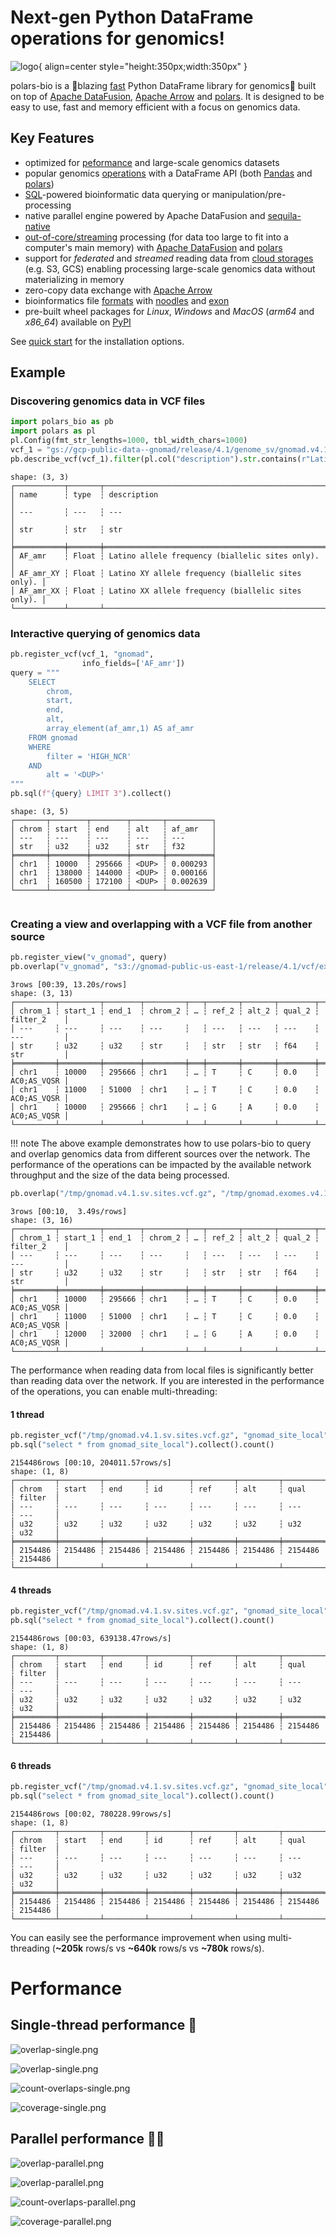 # Next-gen Python DataFrame operations for genomics!

![logo](assets/logo-large.png){ align=center style="height:350px;width:350px" }


polars-bio is a :rocket:blazing [fast](performance.md#results-summary-) Python DataFrame library for genomics🧬  built on top of [Apache DataFusion](https://datafusion.apache.org/), [Apache Arrow](https://arrow.apache.org/)
and  [polars](https://pola.rs/).
It is designed to be easy to use, fast and memory efficient with a focus on genomics data.




## Key Features
* optimized for [peformance](performance.md#results-summary-) and large-scale genomics datasets
* popular genomics [operations](features.md#genomic-ranges-operations) with a DataFrame API (both [Pandas](https://pandas.pydata.org/) and [polars](https://pola.rs/))
* [SQL](features.md#sql-powered-data-processing)-powered bioinformatic data querying or manipulation/pre-processing
* native parallel engine powered by Apache DataFusion and [sequila-native](https://github.com/biodatageeks/sequila-native)
* [out-of-core/streaming](features.md#streaming-out-of-core-processing-exeprimental) processing (for data too large to fit into a computer's main memory)  with [Apache DataFusion](https://datafusion.apache.org/) and [polars](https://pola.rs/)
* support for *federated* and *streamed* reading data from [cloud storages](features.md/#cloud-storage) (e.g. S3, GCS) enabling processing large-scale genomics data without materializing in memory
* zero-copy data exchange with [Apache Arrow](https://arrow.apache.org/)
* bioinformatics file [formats](features.md#file-formats-support) with [noodles](https://github.com/zaeleus/noodles) and [exon](https://github.com/wheretrue/exon)
* pre-built wheel packages for *Linux*, *Windows* and *MacOS* (*arm64* and *x86_64*) available on [PyPI](https://pypi.org/project/polars-bio/#files)


See [quick start](quickstart.md) for the installation options.

## Example


### Discovering genomics data in VCF files
```python
import polars_bio as pb
import polars as pl
pl.Config(fmt_str_lengths=1000, tbl_width_chars=1000)
vcf_1 = "gs://gcp-public-data--gnomad/release/4.1/genome_sv/gnomad.v4.1.sv.sites.vcf.gz"
pb.describe_vcf(vcf_1).filter(pl.col("description").str.contains(r"Latino.* allele frequency"))
```
```shell
shape: (3, 3)
┌───────────┬───────┬────────────────────────────────────────────────────┐
│ name      ┆ type  ┆ description                                        │
│ ---       ┆ ---   ┆ ---                                                │
│ str       ┆ str   ┆ str                                                │
╞═══════════╪═══════╪════════════════════════════════════════════════════╡
│ AF_amr    ┆ Float ┆ Latino allele frequency (biallelic sites only).    │
│ AF_amr_XY ┆ Float ┆ Latino XY allele frequency (biallelic sites only). │
│ AF_amr_XX ┆ Float ┆ Latino XX allele frequency (biallelic sites only). │
└───────────┴───────┴────────────────────────────────────────────────────┘

```

### Interactive querying of genomics data
```python
pb.register_vcf(vcf_1, "gnomad",
                info_fields=['AF_amr'])
query = """
    SELECT
        chrom,
        start,
        end,
        alt,
        array_element(af_amr,1) AS af_amr
    FROM gnomad
    WHERE
        filter = 'HIGH_NCR'
    AND
        alt = '<DUP>'
"""
pb.sql(f"{query} LIMIT 3").collect()
```

```text
shape: (3, 5)
┌───────┬────────┬────────┬───────┬──────────┐
│ chrom ┆ start  ┆ end    ┆ alt   ┆ af_amr   │
│ ---   ┆ ---    ┆ ---    ┆ ---   ┆ ---      │
│ str   ┆ u32    ┆ u32    ┆ str   ┆ f32      │
╞═══════╪════════╪════════╪═══════╪══════════╡
│ chr1  ┆ 10000  ┆ 295666 ┆ <DUP> ┆ 0.000293 │
│ chr1  ┆ 138000 ┆ 144000 ┆ <DUP> ┆ 0.000166 │
│ chr1  ┆ 160500 ┆ 172100 ┆ <DUP> ┆ 0.002639 │
└───────┴────────┴────────┴───────┴──────────┘


```
### Creating a view and overlapping with a VCF file from another source
```python
pb.register_view("v_gnomad", query)
pb.overlap("v_gnomad", "s3://gnomad-public-us-east-1/release/4.1/vcf/exomes/gnomad.exomes.v4.1.sites.chr1.vcf.bgz" , suffixes=("_1", "_2")).collect()
```

```text
3rows [00:39, 13.20s/rows]
shape: (3, 13)
┌─────────┬─────────┬────────┬─────────┬───┬───────┬───────┬────────┬─────────────┐
│ chrom_1 ┆ start_1 ┆ end_1  ┆ chrom_2 ┆ … ┆ ref_2 ┆ alt_2 ┆ qual_2 ┆ filter_2    │
│ ---     ┆ ---     ┆ ---    ┆ ---     ┆   ┆ ---   ┆ ---   ┆ ---    ┆ ---         │
│ str     ┆ u32     ┆ u32    ┆ str     ┆   ┆ str   ┆ str   ┆ f64    ┆ str         │
╞═════════╪═════════╪════════╪═════════╪═══╪═══════╪═══════╪════════╪═════════════╡
│ chr1    ┆ 10000   ┆ 295666 ┆ chr1    ┆ … ┆ T     ┆ C     ┆ 0.0    ┆ AC0;AS_VQSR │
│ chr1    ┆ 11000   ┆ 51000  ┆ chr1    ┆ … ┆ T     ┆ C     ┆ 0.0    ┆ AC0;AS_VQSR │
│ chr1    ┆ 10000   ┆ 295666 ┆ chr1    ┆ … ┆ G     ┆ A     ┆ 0.0    ┆ AC0;AS_VQSR │
└─────────┴─────────┴────────┴─────────┴───┴───────┴───────┴────────┴─────────────┘
```
!!! note
    The above example demonstrates how to use polars-bio to query and overlap genomics data from different sources over the network.
    The performance of the operations can be impacted by the available network throughput and the size of the data being processed.

```python
pb.overlap("/tmp/gnomad.v4.1.sv.sites.vcf.gz", "/tmp/gnomad.exomes.v4.1.sites.chr1.vcf.bgz").limit(3).collect()
```

```text
3rows [00:10,  3.49s/rows]
shape: (3, 16)
┌─────────┬─────────┬────────┬─────────┬───┬───────┬───────┬────────┬─────────────┐
│ chrom_1 ┆ start_1 ┆ end_1  ┆ chrom_2 ┆ … ┆ ref_2 ┆ alt_2 ┆ qual_2 ┆ filter_2    │
│ ---     ┆ ---     ┆ ---    ┆ ---     ┆   ┆ ---   ┆ ---   ┆ ---    ┆ ---         │
│ str     ┆ u32     ┆ u32    ┆ str     ┆   ┆ str   ┆ str   ┆ f64    ┆ str         │
╞═════════╪═════════╪════════╪═════════╪═══╪═══════╪═══════╪════════╪═════════════╡
│ chr1    ┆ 10000   ┆ 295666 ┆ chr1    ┆ … ┆ T     ┆ C     ┆ 0.0    ┆ AC0;AS_VQSR │
│ chr1    ┆ 11000   ┆ 51000  ┆ chr1    ┆ … ┆ T     ┆ C     ┆ 0.0    ┆ AC0;AS_VQSR │
│ chr1    ┆ 12000   ┆ 32000  ┆ chr1    ┆ … ┆ G     ┆ A     ┆ 0.0    ┆ AC0;AS_VQSR │
└─────────┴─────────┴────────┴─────────┴───┴───────┴───────┴────────┴─────────────┘
```
The performance when reading data from local files is significantly better than reading data over the network.
If you are interested in the performance of the operations, you can enable multi-threading:

#### 1 thread
```python
pb.register_vcf("/tmp/gnomad.v4.1.sv.sites.vcf.gz", "gnomad_site_local", thread_num=1)
pb.sql("select * from gnomad_site_local").collect().count()
```

```text
2154486rows [00:10, 204011.57rows/s]
shape: (1, 8)
┌─────────┬─────────┬─────────┬─────────┬─────────┬─────────┬─────────┬─────────┐
│ chrom   ┆ start   ┆ end     ┆ id      ┆ ref     ┆ alt     ┆ qual    ┆ filter  │
│ ---     ┆ ---     ┆ ---     ┆ ---     ┆ ---     ┆ ---     ┆ ---     ┆ ---     │
│ u32     ┆ u32     ┆ u32     ┆ u32     ┆ u32     ┆ u32     ┆ u32     ┆ u32     │
╞═════════╪═════════╪═════════╪═════════╪═════════╪═════════╪═════════╪═════════╡
│ 2154486 ┆ 2154486 ┆ 2154486 ┆ 2154486 ┆ 2154486 ┆ 2154486 ┆ 2154486 ┆ 2154486 │
└─────────┴─────────┴─────────┴─────────┴─────────┴─────────┴─────────┴─────────┘

```

#### 4 threads
```python
pb.register_vcf("/tmp/gnomad.v4.1.sv.sites.vcf.gz", "gnomad_site_local", thread_num=4)
pb.sql("select * from gnomad_site_local").collect().count()
```

```text
2154486rows [00:03, 639138.47rows/s]
shape: (1, 8)
┌─────────┬─────────┬─────────┬─────────┬─────────┬─────────┬─────────┬─────────┐
│ chrom   ┆ start   ┆ end     ┆ id      ┆ ref     ┆ alt     ┆ qual    ┆ filter  │
│ ---     ┆ ---     ┆ ---     ┆ ---     ┆ ---     ┆ ---     ┆ ---     ┆ ---     │
│ u32     ┆ u32     ┆ u32     ┆ u32     ┆ u32     ┆ u32     ┆ u32     ┆ u32     │
╞═════════╪═════════╪═════════╪═════════╪═════════╪═════════╪═════════╪═════════╡
│ 2154486 ┆ 2154486 ┆ 2154486 ┆ 2154486 ┆ 2154486 ┆ 2154486 ┆ 2154486 ┆ 2154486 │
└─────────┴─────────┴─────────┴─────────┴─────────┴─────────┴─────────┴─────────┘
```

#### 6 threads
```python
pb.register_vcf("/tmp/gnomad.v4.1.sv.sites.vcf.gz", "gnomad_site_local", thread_num=4)
pb.sql("select * from gnomad_site_local").collect().count()
```

```text
2154486rows [00:02, 780228.99rows/s]
shape: (1, 8)
┌─────────┬─────────┬─────────┬─────────┬─────────┬─────────┬─────────┬─────────┐
│ chrom   ┆ start   ┆ end     ┆ id      ┆ ref     ┆ alt     ┆ qual    ┆ filter  │
│ ---     ┆ ---     ┆ ---     ┆ ---     ┆ ---     ┆ ---     ┆ ---     ┆ ---     │
│ u32     ┆ u32     ┆ u32     ┆ u32     ┆ u32     ┆ u32     ┆ u32     ┆ u32     │
╞═════════╪═════════╪═════════╪═════════╪═════════╪═════════╪═════════╪═════════╡
│ 2154486 ┆ 2154486 ┆ 2154486 ┆ 2154486 ┆ 2154486 ┆ 2154486 ┆ 2154486 ┆ 2154486 │
└─────────┴─────────┴─────────┴─────────┴─────────┴─────────┴─────────┴─────────┘
```

You can easily see the performance improvement when using multi-threading (**~205k** rows/s vs **~640k** rows/s vs **~780k** rows/s).


# Performance
## Single-thread performance 🏃‍
![overlap-single.png](assets/overlap-single.png)

![overlap-single.png](assets/nearest-single.png)

![count-overlaps-single.png](assets/count-overlaps-single.png)

![coverage-single.png](assets/coverage-single.png)

## Parallel performance 🏃‍🏃‍
![overlap-parallel.png](assets/overlap-parallel.png)

![overlap-parallel.png](assets/nearest-parallel.png)

![count-overlaps-parallel.png](assets/count-overlaps-parallel.png)

![coverage-parallel.png](assets/coverage-parallel.png)


[//]: # (* support for common genomics file formats &#40;VCF, BAM and FASTQ&#41;)
